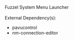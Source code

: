Fuzzel System Menu Launcher
</br></br>
External Dependency(s):
- pavucontrol
- nm-connection-editor
